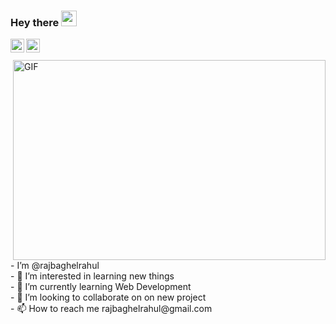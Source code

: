 ### Hey there <img src="https://media.giphy.com/media/hvRJCLFzcasrR4ia7z/giphy.gif" width="25">
<a href="https://www.linkedin.com/in/rajbaghelrahul/">
  <img align="left" alt="Nipun's LinkedIN" width="22px" src="https://raw.githubusercontent.com/peterthehan/peterthehan/master/assets/linkedin.svg" />
</a>

<a href="https://twitter.com/rajbaghelrahul">
  <img align="left" alt="Raj Baghel | Twitter" width="22px" src="https://raw.githubusercontent.com/peterthehan/peterthehan/master/assets/twitter.svg" />
</a>

<br>
<br>
<img align="right" alt="GIF" src="https://c.tenor.com/2uyENRmiUt0AAAAC/coding.gif" width="500" height="320" />
- I’m @rajbaghelrahul
<br>
- 👀 I’m interested in learning new things
<br>
- 🌱 I’m currently learning Web Development
<br>
- 💞️ I’m looking to collaborate on on new project
<br>
- 📫 How to reach me rajbaghelrahul@gmail.com
<br>
